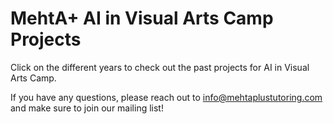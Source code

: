 # MehtA+ AI in Visual Arts Camp Projects

Click on the different years to check out the past projects for AI in Visual Arts Camp.

If you have any questions, please reach out to info@mehtaplustutoring.com and make sure to join our mailing list!
